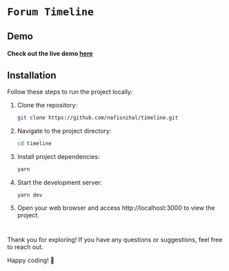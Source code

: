 # `Forum Timeline`


## Demo

#### Check out the live demo [here](https://timeline-nn.vercel.app/)

## Installation

Follow these steps to run the project locally:

1. Clone the repository:

   ```bash
   git clone https://github.com/nafisnihal/timeline.git
   ```

2. Navigate to the project directory:

   ```bash
   cd timeline
   ```

3. Install project dependencies:

   ```bash
   yarn
   ```

4. Start the development server:

   ```bash
   yarn dev
   ```

5. Open your web browser and access http://localhost:3000 to view the project.
#
Thank you for exploring! If you have any questions or suggestions, feel free to reach out.

Happy coding! 🚀
